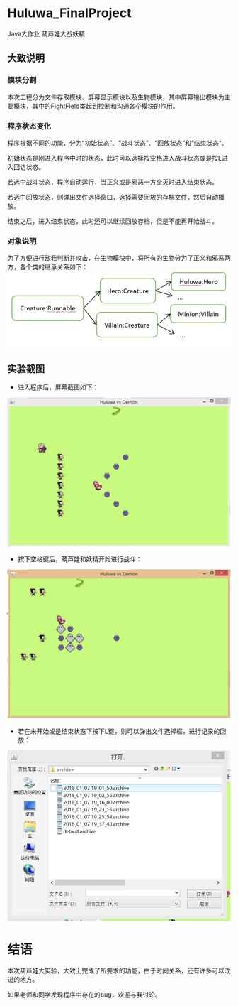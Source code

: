 # Huluwa_FinalProject
Java大作业 葫芦娃大战妖精

## 大致说明

### 模块分割

本次工程分为文件存取模块、屏幕显示模块以及生物模块，其中屏幕输出模块为主要模块，其中的FightField类起到控制和沟通各个模块的作用。

### 程序状态变化

程序根据不同的功能，分为“初始状态”、“战斗状态”、“回放状态”和“结束状态”。

初始状态是刚进入程序中时的状态，此时可以选择按空格进入战斗状态或是按L进入回访状态。

若选中战斗状态，程序自动运行，当正义或是邪恶一方全灭时进入结束状态。

若选中回放状态，则弹出文件选择窗口，选择需要回放的存档文件，然后自动播放。

结束之后，进入结束状态，此时还可以继续回放存档，但是不能再开始战斗。

### 对象说明

为了方便进行敌我判断并攻击，在生物模块中，将所有的生物分为了正义和邪恶两方，各个类的继承关系如下：
<img src="/Screen_Shots/Creature.JPG" width="600">

## 实验截图

* 进入程序后，屏幕截图如下：
<img src="/Screen_Shots/initial.JPG" width="600">

* 按下空格键后，葫芦娃和妖精开始进行战斗：
<img src="/Screen_Shots/Fighting.JPG" width="600">

* 若在未开始或是结束状态下按下L键，则可以弹出文件选择框，进行记录的回放：
<img src="/Screen_Shots/SelectingFile.JPG" width="600">


# 结语

本次葫芦娃大实验，大致上完成了所要求的功能，由于时间关系，还有许多可以改进的地方。

如果老师和同学发现程序中存在的bug，欢迎与我讨论。
